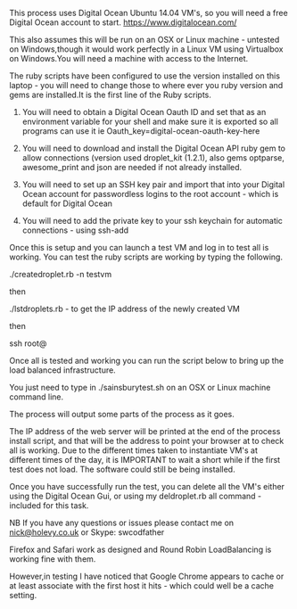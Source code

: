 This process uses Digital Ocean Ubuntu 14.04 VM's, so you will need a free Digital Ocean account to start.
https://www.digitalocean.com/

This also assumes this will be run on an OSX or Linux machine - untested on Windows,though it would work perfectly in a Linux VM using Virtualbox on Windows.You will need a machine with access to the Internet.

The ruby scripts have been configured to use the version installed on this laptop - you will need to change those to where ever you ruby version and gems are installed.It is the first line of the Ruby scripts. 

1) You will need to obtain a Digital Ocean Oauth ID and set that as an environment variable for your shell and make sure it is exported so all programs can use it
ie Oauth_key=digital-ocean-oauth-key-here  

2) You will need to download and install the Digital Ocean API ruby gem to allow connections (version used droplet_kit (1.2.1), also gems optparse, awesome_print and json are needed if not already installed.

3) You will need to set up an SSH key pair and import that into your Digital Ocean account for passwordless logins to the root account - which is default for Digital Ocean

4) You will need to add the private key to your ssh keychain for automatic connections - using ssh-add <private-key-name>

Once this is setup and you can launch a test VM and log in to test all is working. You can test the ruby scripts are working by typing the following.

./createdroplet.rb -n testvm

then 

./lstdroplets.rb - to get the IP address of the newly created VM

then

ssh root@<ip-address-from-above>

Once all is tested and working you can run the script below to bring up the load balanced infrastructure.

You just need to type in ./sainsburytest.sh on an OSX or Linux machine command line.

The process will output some parts of the process as it goes.

The IP address of the web server will be printed at the end of the process install script, and that will be the address to point your browser at to check all is working. Due to the different times taken to instantiate VM's at different times of the day, it is IMPORTANT to wait a short while if the first test does not load. The software could still be being installed.

Once you have successfully run the test, you can delete all the VM's either using the Digital Ocean Gui, or using my deldroplet.rb all command - included for this task.

NB
If you have any questions or issues please contact me on nick@holevy.co.uk or Skype: swcodfather

Firefox and Safari work as designed and Round Robin LoadBalancing is working fine with them.

However,in testing I have noticed that Google Chrome appears to cache or at least associate with the first host it hits - which could well be a cache setting.
